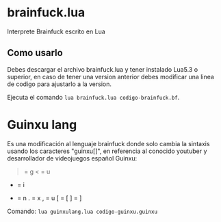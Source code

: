 # brainfuck.lua
Interprete Brainfuck escrito en Lua

## Como usarlo

Debes descargar el archivo brainfuck.lua y tener instalado Lua5.3 o superior, en caso de tener una version anterior debes modificar una linea de codigo para ajustarlo a la version.

Ejecuta el comando `lua brainfuck.lua codigo-brainfuck.bf`.

# Guinxu lang

Es una modificación al lenguaje brainfuck donde solo cambia la sintaxis usando los caracteres "guinxu[]", en referencia al conocido youtuber y desarrollador de videojuegos español Guinxu:

> = g
< = u
+ = i
- = n
. = x
, = u
[ = [
] = ]

Comando: `lua guinxulang.lua codigo-guinxu.guinxu`
